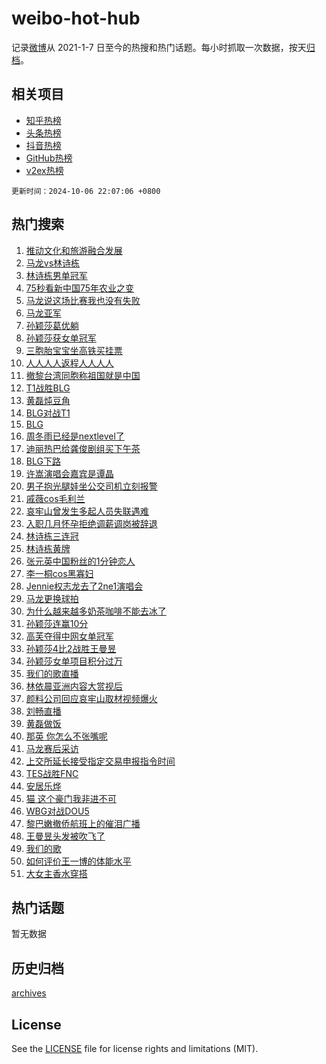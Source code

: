 # weibo-hot-hub

记录[微博](https://www.weibo.com)从 2021-1-7 日至今的热搜和热门话题。每小时抓取一次数据，按天[归档](archives)。

## 相关项目

- [知乎热榜](https://github.com/lonnyzhang423/zhihu-hot-hub)
- [头条热榜](https://github.com/lonnyzhang423/toutiao-hot-hub)
- [抖音热榜](https://github.com/lonnyzhang423/douyin-hot-hub)
- [GitHub热榜](https://github.com/lonnyzhang423/github-hot-hub)
- [v2ex热榜](https://github.com/lonnyzhang423/v2ex-hot-hub)


`更新时间：2024-10-06 22:07:06 +0800`

## 热门搜索

1. [推动文化和旅游融合发展](https://m.weibo.cn/search?containerid=100103type%3D1%26t%3D10%26q%3D%23%E6%8E%A8%E5%8A%A8%E6%96%87%E5%8C%96%E5%92%8C%E6%97%85%E6%B8%B8%E8%9E%8D%E5%90%88%E5%8F%91%E5%B1%95%23&stream_entry_id=51&isnewpage=1&extparam=seat%3D1%26pos%3D0%26q%3D%2523%25E6%258E%25A8%25E5%258A%25A8%25E6%2596%2587%25E5%258C%2596%25E5%2592%258C%25E6%2597%2585%25E6%25B8%25B8%25E8%259E%258D%25E5%2590%2588%25E5%258F%2591%25E5%25B1%2595%2523%26cate%3D10103%26dgr%3D0%26filter_type%3Drealtimehot%26stream_entry_id%3D51%26c_type%3D51%26display_time%3D1728223625%26pre_seqid%3D17282236250700117063627)
1. [马龙vs林诗栋](https://m.weibo.cn/search?containerid=100103type%3D1%26t%3D10%26q%3D%23%E9%A9%AC%E9%BE%99vs%E6%9E%97%E8%AF%97%E6%A0%8B%23&stream_entry_id=31&isnewpage=1&extparam=seat%3D1%26pos%3D0%26realpos%3D1%26cate%3D5001%26stream_entry_id%3D31%26flag%3D2%26dgr%3D0%26q%3D%2523%25E9%25A9%25AC%25E9%25BE%2599vs%25E6%259E%2597%25E8%25AF%2597%25E6%25A0%258B%2523%26lcate%3D5001%26band_rank%3D1%26filter_type%3Drealtimehot%26c_type%3D31%26display_time%3D1728223625%26pre_seqid%3D17282236250700117063627)
1. [林诗栋男单冠军](https://m.weibo.cn/search?containerid=100103type%3D1%26t%3D10%26q%3D%23%E6%9E%97%E8%AF%97%E6%A0%8B%E7%94%B7%E5%8D%95%E5%86%A0%E5%86%9B%23&stream_entry_id=31&isnewpage=1&extparam=seat%3D1%26pos%3D1%26realpos%3D2%26cate%3D5001%26stream_entry_id%3D31%26flag%3D1%26dgr%3D0%26q%3D%2523%25E6%259E%2597%25E8%25AF%2597%25E6%25A0%258B%25E7%2594%25B7%25E5%258D%2595%25E5%2586%25A0%25E5%2586%259B%2523%26lcate%3D5001%26band_rank%3D2%26filter_type%3Drealtimehot%26c_type%3D31%26display_time%3D1728223625%26pre_seqid%3D17282236250700117063627)
1. [75秒看新中国75年农业之变](https://m.weibo.cn/search?containerid=100103type%3D1%26t%3D10%26q%3D%2375%E7%A7%92%E7%9C%8B%E6%96%B0%E4%B8%AD%E5%9B%BD75%E5%B9%B4%E5%86%9C%E4%B8%9A%E4%B9%8B%E5%8F%98%23&stream_entry_id=31&isnewpage=1&extparam=seat%3D1%26pos%3D2%26realpos%3D3%26cate%3D5001%26stream_entry_id%3D31%26flag%3D1%26dgr%3D0%26q%3D%252375%25E7%25A7%2592%25E7%259C%258B%25E6%2596%25B0%25E4%25B8%25AD%25E5%259B%25BD75%25E5%25B9%25B4%25E5%2586%259C%25E4%25B8%259A%25E4%25B9%258B%25E5%258F%2598%2523%26lcate%3D5001%26band_rank%3D3%26filter_type%3Drealtimehot%26c_type%3D31%26display_time%3D1728223625%26pre_seqid%3D17282236250700117063627)
1. [马龙说这场比赛我也没有失败](https://m.weibo.cn/search?containerid=100103type%3D1%26t%3D10%26q%3D%23%E9%A9%AC%E9%BE%99%E8%AF%B4%E8%BF%99%E5%9C%BA%E6%AF%94%E8%B5%9B%E6%88%91%E4%B9%9F%E6%B2%A1%E6%9C%89%E5%A4%B1%E8%B4%A5%23&stream_entry_id=31&isnewpage=1&extparam=seat%3D1%26pos%3D3%26realpos%3D4%26cate%3D5001%26stream_entry_id%3D31%26flag%3D1%26dgr%3D0%26q%3D%2523%25E9%25A9%25AC%25E9%25BE%2599%25E8%25AF%25B4%25E8%25BF%2599%25E5%259C%25BA%25E6%25AF%2594%25E8%25B5%259B%25E6%2588%2591%25E4%25B9%259F%25E6%25B2%25A1%25E6%259C%2589%25E5%25A4%25B1%25E8%25B4%25A5%2523%26lcate%3D5001%26band_rank%3D4%26filter_type%3Drealtimehot%26c_type%3D31%26display_time%3D1728223625%26pre_seqid%3D17282236250700117063627)
1. [马龙亚军](https://m.weibo.cn/search?containerid=100103type%3D1%26t%3D10%26q%3D%23%E9%A9%AC%E9%BE%99%E4%BA%9A%E5%86%9B%23&stream_entry_id=31&isnewpage=1&extparam=seat%3D1%26pos%3D4%26realpos%3D5%26cate%3D5001%26stream_entry_id%3D31%26flag%3D1%26dgr%3D0%26q%3D%2523%25E9%25A9%25AC%25E9%25BE%2599%25E4%25BA%259A%25E5%2586%259B%2523%26lcate%3D5001%26band_rank%3D5%26filter_type%3Drealtimehot%26c_type%3D31%26display_time%3D1728223625%26pre_seqid%3D17282236250700117063627)
1. [孙颖莎葛优躺](https://m.weibo.cn/search?containerid=100103type%3D1%26t%3D10%26q%3D%E5%AD%99%E9%A2%96%E8%8E%8E%E8%91%9B%E4%BC%98%E8%BA%BA&stream_entry_id=31&isnewpage=1&extparam=seat%3D1%26pos%3D5%26realpos%3D6%26cate%3D5001%26stream_entry_id%3D31%26flag%3D1%26dgr%3D0%26q%3D%25E5%25AD%2599%25E9%25A2%2596%25E8%258E%258E%25E8%2591%259B%25E4%25BC%2598%25E8%25BA%25BA%26lcate%3D5001%26band_rank%3D6%26filter_type%3Drealtimehot%26c_type%3D31%26display_time%3D1728223625%26pre_seqid%3D17282236250700117063627)
1. [孙颖莎获女单冠军](https://m.weibo.cn/search?containerid=100103type%3D1%26t%3D10%26q%3D%E5%AD%99%E9%A2%96%E8%8E%8E%E8%8E%B7%E5%A5%B3%E5%8D%95%E5%86%A0%E5%86%9B&stream_entry_id=31&isnewpage=1&extparam=seat%3D1%26pos%3D6%26realpos%3D7%26cate%3D5001%26stream_entry_id%3D31%26flag%3D16%26dgr%3D0%26q%3D%25E5%25AD%2599%25E9%25A2%2596%25E8%258E%258E%25E8%258E%25B7%25E5%25A5%25B3%25E5%258D%2595%25E5%2586%25A0%25E5%2586%259B%26lcate%3D5001%26band_rank%3D7%26filter_type%3Drealtimehot%26c_type%3D31%26display_time%3D1728223625%26pre_seqid%3D17282236250700117063627)
1. [三胞胎宝宝坐高铁买挂票](https://m.weibo.cn/search?containerid=100103type%3D1%26t%3D10%26q%3D%23%E4%B8%89%E8%83%9E%E8%83%8E%E5%AE%9D%E5%AE%9D%E5%9D%90%E9%AB%98%E9%93%81%E4%B9%B0%E6%8C%82%E7%A5%A8%23&stream_entry_id=31&isnewpage=1&extparam=seat%3D1%26pos%3D7%26realpos%3D8%26cate%3D5001%26stream_entry_id%3D31%26flag%3D0%26dgr%3D0%26q%3D%2523%25E4%25B8%2589%25E8%2583%259E%25E8%2583%258E%25E5%25AE%259D%25E5%25AE%259D%25E5%259D%2590%25E9%25AB%2598%25E9%2593%2581%25E4%25B9%25B0%25E6%258C%2582%25E7%25A5%25A8%2523%26lcate%3D5001%26band_rank%3D8%26filter_type%3Drealtimehot%26c_type%3D31%26display_time%3D1728223625%26pre_seqid%3D17282236250700117063627)
1. [人人人人返程人人人人](https://m.weibo.cn/search?containerid=100103type%3D1%26t%3D10%26q%3D%23%E4%BA%BA%E4%BA%BA%E4%BA%BA%E4%BA%BA%E8%BF%94%E7%A8%8B%E4%BA%BA%E4%BA%BA%E4%BA%BA%E4%BA%BA%23&stream_entry_id=31&isnewpage=1&extparam=seat%3D1%26pos%3D8%26realpos%3D9%26cate%3D5001%26stream_entry_id%3D31%26flag%3D1%26dgr%3D0%26q%3D%2523%25E4%25BA%25BA%25E4%25BA%25BA%25E4%25BA%25BA%25E4%25BA%25BA%25E8%25BF%2594%25E7%25A8%258B%25E4%25BA%25BA%25E4%25BA%25BA%25E4%25BA%25BA%25E4%25BA%25BA%2523%26lcate%3D5001%26band_rank%3D9%26filter_type%3Drealtimehot%26c_type%3D31%26display_time%3D1728223625%26pre_seqid%3D17282236250700117063627)
1. [撤黎台湾同胞称祖国就是中国](https://m.weibo.cn/search?containerid=100103type%3D1%26t%3D10%26q%3D%23%E6%92%A4%E9%BB%8E%E5%8F%B0%E6%B9%BE%E5%90%8C%E8%83%9E%E7%A7%B0%E7%A5%96%E5%9B%BD%E5%B0%B1%E6%98%AF%E4%B8%AD%E5%9B%BD%23&stream_entry_id=31&isnewpage=1&extparam=seat%3D1%26pos%3D9%26realpos%3D10%26cate%3D5001%26stream_entry_id%3D31%26flag%3D1%26dgr%3D0%26q%3D%2523%25E6%2592%25A4%25E9%25BB%258E%25E5%258F%25B0%25E6%25B9%25BE%25E5%2590%258C%25E8%2583%259E%25E7%25A7%25B0%25E7%25A5%2596%25E5%259B%25BD%25E5%25B0%25B1%25E6%2598%25AF%25E4%25B8%25AD%25E5%259B%25BD%2523%26lcate%3D5001%26band_rank%3D10%26filter_type%3Drealtimehot%26c_type%3D31%26display_time%3D1728223625%26pre_seqid%3D17282236250700117063627)
1. [T1战胜BLG](https://m.weibo.cn/search?containerid=100103type%3D1%26t%3D10%26q%3DT1%E6%88%98%E8%83%9CBLG&stream_entry_id=31&isnewpage=1&extparam=seat%3D1%26pos%3D10%26realpos%3D11%26cate%3D5001%26stream_entry_id%3D31%26flag%3D1%26dgr%3D0%26q%3DT1%25E6%2588%2598%25E8%2583%259CBLG%26lcate%3D5001%26band_rank%3D11%26filter_type%3Drealtimehot%26c_type%3D31%26display_time%3D1728223625%26pre_seqid%3D17282236250700117063627)
1. [黄磊炖豆角](https://m.weibo.cn/search?containerid=100103type%3D1%26t%3D10%26q%3D%E9%BB%84%E7%A3%8A%E7%82%96%E8%B1%86%E8%A7%92&stream_entry_id=31&isnewpage=1&extparam=seat%3D1%26pos%3D11%26realpos%3D12%26cate%3D5001%26stream_entry_id%3D31%26flag%3D2%26dgr%3D0%26q%3D%25E9%25BB%2584%25E7%25A3%258A%25E7%2582%2596%25E8%25B1%2586%25E8%25A7%2592%26lcate%3D5001%26band_rank%3D12%26filter_type%3Drealtimehot%26c_type%3D31%26display_time%3D1728223625%26pre_seqid%3D17282236250700117063627)
1. [BLG对战T1](https://m.weibo.cn/search?containerid=100103type%3D1%26t%3D10%26q%3D%23BLG%E5%AF%B9%E6%88%98T1%23&stream_entry_id=31&isnewpage=1&extparam=seat%3D1%26pos%3D12%26realpos%3D13%26cate%3D5001%26stream_entry_id%3D31%26flag%3D1%26dgr%3D0%26q%3D%2523BLG%25E5%25AF%25B9%25E6%2588%2598T1%2523%26lcate%3D5001%26band_rank%3D13%26filter_type%3Drealtimehot%26c_type%3D31%26display_time%3D1728223625%26pre_seqid%3D17282236250700117063627)
1. [BLG](https://m.weibo.cn/search?containerid=100103type%3D1%26t%3D10%26q%3DBLG&stream_entry_id=31&isnewpage=1&extparam=seat%3D1%26pos%3D13%26realpos%3D14%26cate%3D5001%26stream_entry_id%3D31%26flag%3D1%26dgr%3D0%26q%3DBLG%26lcate%3D5001%26band_rank%3D14%26filter_type%3Drealtimehot%26c_type%3D31%26display_time%3D1728223625%26pre_seqid%3D17282236250700117063627)
1. [周冬雨已经是nextlevel了](https://m.weibo.cn/search?containerid=100103type%3D1%26t%3D10%26q%3D%E5%91%A8%E5%86%AC%E9%9B%A8%E5%B7%B2%E7%BB%8F%E6%98%AFnextlevel%E4%BA%86&stream_entry_id=31&isnewpage=1&extparam=seat%3D1%26pos%3D14%26realpos%3D15%26cate%3D5001%26stream_entry_id%3D31%26flag%3D1%26dgr%3D0%26q%3D%25E5%2591%25A8%25E5%2586%25AC%25E9%259B%25A8%25E5%25B7%25B2%25E7%25BB%258F%25E6%2598%25AFnextlevel%25E4%25BA%2586%26lcate%3D5001%26band_rank%3D15%26filter_type%3Drealtimehot%26c_type%3D31%26display_time%3D1728223625%26pre_seqid%3D17282236250700117063627)
1. [迪丽热巴给龚俊剧组买下午茶](https://m.weibo.cn/search?containerid=100103type%3D1%26t%3D10%26q%3D%E8%BF%AA%E4%B8%BD%E7%83%AD%E5%B7%B4%E7%BB%99%E9%BE%9A%E4%BF%8A%E5%89%A7%E7%BB%84%E4%B9%B0%E4%B8%8B%E5%8D%88%E8%8C%B6&stream_entry_id=31&isnewpage=1&extparam=seat%3D1%26pos%3D15%26realpos%3D16%26cate%3D5001%26stream_entry_id%3D31%26flag%3D0%26dgr%3D0%26q%3D%25E8%25BF%25AA%25E4%25B8%25BD%25E7%2583%25AD%25E5%25B7%25B4%25E7%25BB%2599%25E9%25BE%259A%25E4%25BF%258A%25E5%2589%25A7%25E7%25BB%2584%25E4%25B9%25B0%25E4%25B8%258B%25E5%258D%2588%25E8%258C%25B6%26lcate%3D5001%26band_rank%3D16%26filter_type%3Drealtimehot%26c_type%3D31%26display_time%3D1728223625%26pre_seqid%3D17282236250700117063627)
1. [BLG下路](https://m.weibo.cn/search?containerid=100103type%3D1%26t%3D10%26q%3DBLG%E4%B8%8B%E8%B7%AF&stream_entry_id=31&isnewpage=1&extparam=seat%3D1%26pos%3D16%26realpos%3D17%26cate%3D5001%26stream_entry_id%3D31%26flag%3D1%26dgr%3D0%26q%3DBLG%25E4%25B8%258B%25E8%25B7%25AF%26lcate%3D5001%26band_rank%3D17%26filter_type%3Drealtimehot%26c_type%3D31%26display_time%3D1728223625%26pre_seqid%3D17282236250700117063627)
1. [许嵩演唱会嘉宾是谭晶](https://m.weibo.cn/search?containerid=100103type%3D1%26t%3D10%26q%3D%23%E8%AE%B8%E5%B5%A9%E6%BC%94%E5%94%B1%E4%BC%9A%E5%98%89%E5%AE%BE%E6%98%AF%E8%B0%AD%E6%99%B6%23&stream_entry_id=31&isnewpage=1&extparam=seat%3D1%26pos%3D17%26realpos%3D18%26cate%3D5001%26stream_entry_id%3D31%26flag%3D1%26dgr%3D0%26q%3D%2523%25E8%25AE%25B8%25E5%25B5%25A9%25E6%25BC%2594%25E5%2594%25B1%25E4%25BC%259A%25E5%2598%2589%25E5%25AE%25BE%25E6%2598%25AF%25E8%25B0%25AD%25E6%2599%25B6%2523%26lcate%3D5001%26band_rank%3D18%26filter_type%3Drealtimehot%26c_type%3D31%26display_time%3D1728223625%26pre_seqid%3D17282236250700117063627)
1. [男子抱光腿娃坐公交司机立刻报警](https://m.weibo.cn/search?containerid=100103type%3D1%26t%3D10%26q%3D%23%E7%94%B7%E5%AD%90%E6%8A%B1%E5%85%89%E8%85%BF%E5%A8%83%E5%9D%90%E5%85%AC%E4%BA%A4%E5%8F%B8%E6%9C%BA%E7%AB%8B%E5%88%BB%E6%8A%A5%E8%AD%A6%23&stream_entry_id=31&isnewpage=1&extparam=seat%3D1%26pos%3D18%26realpos%3D19%26cate%3D5001%26stream_entry_id%3D31%26flag%3D32768%26dgr%3D0%26q%3D%2523%25E7%2594%25B7%25E5%25AD%2590%25E6%258A%25B1%25E5%2585%2589%25E8%2585%25BF%25E5%25A8%2583%25E5%259D%2590%25E5%2585%25AC%25E4%25BA%25A4%25E5%258F%25B8%25E6%259C%25BA%25E7%25AB%258B%25E5%2588%25BB%25E6%258A%25A5%25E8%25AD%25A6%2523%26lcate%3D5001%26band_rank%3D19%26filter_type%3Drealtimehot%26c_type%3D31%26display_time%3D1728223625%26pre_seqid%3D17282236250700117063627)
1. [戚薇cos毛利兰](https://m.weibo.cn/search?containerid=100103type%3D1%26t%3D10%26q%3D%23%E6%88%9A%E8%96%87cos%E6%AF%9B%E5%88%A9%E5%85%B0%23&stream_entry_id=31&isnewpage=1&extparam=seat%3D1%26pos%3D19%26realpos%3D20%26cate%3D5001%26stream_entry_id%3D31%26flag%3D0%26dgr%3D0%26q%3D%2523%25E6%2588%259A%25E8%2596%2587cos%25E6%25AF%259B%25E5%2588%25A9%25E5%2585%25B0%2523%26lcate%3D5001%26band_rank%3D20%26filter_type%3Drealtimehot%26c_type%3D31%26display_time%3D1728223625%26pre_seqid%3D17282236250700117063627)
1. [哀牢山曾发生多起人员失联遇难](https://m.weibo.cn/search?containerid=100103type%3D1%26t%3D10%26q%3D%23%E5%93%80%E7%89%A2%E5%B1%B1%E6%9B%BE%E5%8F%91%E7%94%9F%E5%A4%9A%E8%B5%B7%E4%BA%BA%E5%91%98%E5%A4%B1%E8%81%94%E9%81%87%E9%9A%BE%23&stream_entry_id=31&isnewpage=1&extparam=seat%3D1%26pos%3D20%26realpos%3D21%26cate%3D5001%26stream_entry_id%3D31%26flag%3D0%26dgr%3D0%26q%3D%2523%25E5%2593%2580%25E7%2589%25A2%25E5%25B1%25B1%25E6%259B%25BE%25E5%258F%2591%25E7%2594%259F%25E5%25A4%259A%25E8%25B5%25B7%25E4%25BA%25BA%25E5%2591%2598%25E5%25A4%25B1%25E8%2581%2594%25E9%2581%2587%25E9%259A%25BE%2523%26lcate%3D5001%26band_rank%3D21%26filter_type%3Drealtimehot%26c_type%3D31%26display_time%3D1728223625%26pre_seqid%3D17282236250700117063627)
1. [入职几月怀孕拒绝调薪调岗被辞退](https://m.weibo.cn/search?containerid=100103type%3D1%26t%3D10%26q%3D%23%E5%85%A5%E8%81%8C%E5%87%A0%E6%9C%88%E6%80%80%E5%AD%95%E6%8B%92%E7%BB%9D%E8%B0%83%E8%96%AA%E8%B0%83%E5%B2%97%E8%A2%AB%E8%BE%9E%E9%80%80%23&stream_entry_id=31&isnewpage=1&extparam=seat%3D1%26pos%3D21%26realpos%3D22%26cate%3D5001%26stream_entry_id%3D31%26flag%3D0%26dgr%3D0%26q%3D%2523%25E5%2585%25A5%25E8%2581%258C%25E5%2587%25A0%25E6%259C%2588%25E6%2580%2580%25E5%25AD%2595%25E6%258B%2592%25E7%25BB%259D%25E8%25B0%2583%25E8%2596%25AA%25E8%25B0%2583%25E5%25B2%2597%25E8%25A2%25AB%25E8%25BE%259E%25E9%2580%2580%2523%26lcate%3D5001%26band_rank%3D22%26filter_type%3Drealtimehot%26c_type%3D31%26display_time%3D1728223625%26pre_seqid%3D17282236250700117063627)
1. [林诗栋三连冠](https://m.weibo.cn/search?containerid=100103type%3D1%26t%3D10%26q%3D%23%E6%9E%97%E8%AF%97%E6%A0%8B%E4%B8%89%E8%BF%9E%E5%86%A0%23&stream_entry_id=31&isnewpage=1&extparam=seat%3D1%26pos%3D22%26realpos%3D23%26cate%3D5001%26stream_entry_id%3D31%26flag%3D1%26dgr%3D0%26q%3D%2523%25E6%259E%2597%25E8%25AF%2597%25E6%25A0%258B%25E4%25B8%2589%25E8%25BF%259E%25E5%2586%25A0%2523%26lcate%3D5001%26band_rank%3D23%26filter_type%3Drealtimehot%26c_type%3D31%26display_time%3D1728223625%26pre_seqid%3D17282236250700117063627)
1. [林诗栋黄牌](https://m.weibo.cn/search?containerid=100103type%3D1%26t%3D10%26q%3D%E6%9E%97%E8%AF%97%E6%A0%8B%E9%BB%84%E7%89%8C&stream_entry_id=31&isnewpage=1&extparam=seat%3D1%26pos%3D23%26realpos%3D24%26cate%3D5001%26stream_entry_id%3D31%26flag%3D1%26dgr%3D0%26q%3D%25E6%259E%2597%25E8%25AF%2597%25E6%25A0%258B%25E9%25BB%2584%25E7%2589%258C%26lcate%3D5001%26band_rank%3D24%26filter_type%3Drealtimehot%26c_type%3D31%26display_time%3D1728223625%26pre_seqid%3D17282236250700117063627)
1. [张元英中国粉丝的1分钟恋人](https://m.weibo.cn/search?containerid=100103type%3D1%26t%3D10%26q%3D%23%E5%BC%A0%E5%85%83%E8%8B%B1%E4%B8%AD%E5%9B%BD%E7%B2%89%E4%B8%9D%E7%9A%841%E5%88%86%E9%92%9F%E6%81%8B%E4%BA%BA%23&stream_entry_id=31&isnewpage=1&extparam=seat%3D1%26pos%3D24%26realpos%3D25%26cate%3D5001%26stream_entry_id%3D31%26flag%3D0%26dgr%3D0%26q%3D%2523%25E5%25BC%25A0%25E5%2585%2583%25E8%258B%25B1%25E4%25B8%25AD%25E5%259B%25BD%25E7%25B2%2589%25E4%25B8%259D%25E7%259A%25841%25E5%2588%2586%25E9%2592%259F%25E6%2581%258B%25E4%25BA%25BA%2523%26lcate%3D5001%26band_rank%3D25%26filter_type%3Drealtimehot%26c_type%3D31%26display_time%3D1728223625%26pre_seqid%3D17282236250700117063627)
1. [李一桐cos黑寡妇](https://m.weibo.cn/search?containerid=100103type%3D1%26t%3D10%26q%3D%23%E6%9D%8E%E4%B8%80%E6%A1%90cos%E9%BB%91%E5%AF%A1%E5%A6%87%23&stream_entry_id=31&isnewpage=1&extparam=seat%3D1%26pos%3D25%26realpos%3D26%26cate%3D5001%26stream_entry_id%3D31%26flag%3D0%26dgr%3D0%26q%3D%2523%25E6%259D%258E%25E4%25B8%2580%25E6%25A1%2590cos%25E9%25BB%2591%25E5%25AF%25A1%25E5%25A6%2587%2523%26lcate%3D5001%26band_rank%3D26%26filter_type%3Drealtimehot%26c_type%3D31%26display_time%3D1728223625%26pre_seqid%3D17282236250700117063627)
1. [Jennie权志龙去了2ne1演唱会](https://m.weibo.cn/search?containerid=100103type%3D1%26t%3D10%26q%3D%23Jennie%E6%9D%83%E5%BF%97%E9%BE%99%E5%8E%BB%E4%BA%862ne1%E6%BC%94%E5%94%B1%E4%BC%9A%23&stream_entry_id=31&isnewpage=1&extparam=seat%3D1%26pos%3D26%26realpos%3D27%26cate%3D5001%26stream_entry_id%3D31%26flag%3D0%26dgr%3D0%26q%3D%2523Jennie%25E6%259D%2583%25E5%25BF%2597%25E9%25BE%2599%25E5%258E%25BB%25E4%25BA%25862ne1%25E6%25BC%2594%25E5%2594%25B1%25E4%25BC%259A%2523%26lcate%3D5001%26band_rank%3D27%26filter_type%3Drealtimehot%26c_type%3D31%26display_time%3D1728223625%26pre_seqid%3D17282236250700117063627)
1. [马龙更换球拍](https://m.weibo.cn/search?containerid=100103type%3D1%26t%3D10%26q%3D%23%E9%A9%AC%E9%BE%99%E6%9B%B4%E6%8D%A2%E7%90%83%E6%8B%8D%23&stream_entry_id=31&isnewpage=1&extparam=seat%3D1%26pos%3D27%26realpos%3D28%26cate%3D5001%26stream_entry_id%3D31%26flag%3D0%26dgr%3D0%26q%3D%2523%25E9%25A9%25AC%25E9%25BE%2599%25E6%259B%25B4%25E6%258D%25A2%25E7%2590%2583%25E6%258B%258D%2523%26lcate%3D5001%26band_rank%3D28%26filter_type%3Drealtimehot%26c_type%3D31%26display_time%3D1728223625%26pre_seqid%3D17282236250700117063627)
1. [为什么越来越多奶茶咖啡不能去冰了](https://m.weibo.cn/search?containerid=100103type%3D1%26t%3D10%26q%3D%23%E4%B8%BA%E4%BB%80%E4%B9%88%E8%B6%8A%E6%9D%A5%E8%B6%8A%E5%A4%9A%E5%A5%B6%E8%8C%B6%E5%92%96%E5%95%A1%E4%B8%8D%E8%83%BD%E5%8E%BB%E5%86%B0%E4%BA%86%23&stream_entry_id=31&isnewpage=1&extparam=seat%3D1%26pos%3D28%26realpos%3D29%26cate%3D5001%26stream_entry_id%3D31%26flag%3D0%26dgr%3D0%26q%3D%2523%25E4%25B8%25BA%25E4%25BB%2580%25E4%25B9%2588%25E8%25B6%258A%25E6%259D%25A5%25E8%25B6%258A%25E5%25A4%259A%25E5%25A5%25B6%25E8%258C%25B6%25E5%2592%2596%25E5%2595%25A1%25E4%25B8%258D%25E8%2583%25BD%25E5%258E%25BB%25E5%2586%25B0%25E4%25BA%2586%2523%26lcate%3D5001%26band_rank%3D29%26filter_type%3Drealtimehot%26c_type%3D31%26display_time%3D1728223625%26pre_seqid%3D17282236250700117063627)
1. [孙颖莎连赢10分](https://m.weibo.cn/search?containerid=100103type%3D1%26t%3D10%26q%3D%23%E5%AD%99%E9%A2%96%E8%8E%8E%E8%BF%9E%E8%B5%A210%E5%88%86%23&stream_entry_id=31&isnewpage=1&extparam=seat%3D1%26pos%3D29%26realpos%3D30%26cate%3D5001%26stream_entry_id%3D31%26flag%3D0%26dgr%3D0%26q%3D%2523%25E5%25AD%2599%25E9%25A2%2596%25E8%258E%258E%25E8%25BF%259E%25E8%25B5%25A210%25E5%2588%2586%2523%26lcate%3D5001%26band_rank%3D30%26filter_type%3Drealtimehot%26c_type%3D31%26display_time%3D1728223625%26pre_seqid%3D17282236250700117063627)
1. [高芙夺得中网女单冠军](https://m.weibo.cn/search?containerid=100103type%3D1%26t%3D10%26q%3D%23%E9%AB%98%E8%8A%99%E5%A4%BA%E5%BE%97%E4%B8%AD%E7%BD%91%E5%A5%B3%E5%8D%95%E5%86%A0%E5%86%9B%23&stream_entry_id=31&isnewpage=1&extparam=seat%3D1%26pos%3D30%26realpos%3D31%26cate%3D5001%26stream_entry_id%3D31%26flag%3D1%26dgr%3D0%26q%3D%2523%25E9%25AB%2598%25E8%258A%2599%25E5%25A4%25BA%25E5%25BE%2597%25E4%25B8%25AD%25E7%25BD%2591%25E5%25A5%25B3%25E5%258D%2595%25E5%2586%25A0%25E5%2586%259B%2523%26lcate%3D5001%26band_rank%3D31%26filter_type%3Drealtimehot%26c_type%3D31%26display_time%3D1728223625%26pre_seqid%3D17282236250700117063627)
1. [孙颖莎4比2战胜王曼昱](https://m.weibo.cn/search?containerid=100103type%3D1%26t%3D10%26q%3D%23%E5%AD%99%E9%A2%96%E8%8E%8E4%E6%AF%942%E6%88%98%E8%83%9C%E7%8E%8B%E6%9B%BC%E6%98%B1%23&stream_entry_id=31&isnewpage=1&extparam=seat%3D1%26pos%3D31%26realpos%3D32%26cate%3D5001%26stream_entry_id%3D31%26flag%3D0%26dgr%3D0%26q%3D%2523%25E5%25AD%2599%25E9%25A2%2596%25E8%258E%258E4%25E6%25AF%25942%25E6%2588%2598%25E8%2583%259C%25E7%258E%258B%25E6%259B%25BC%25E6%2598%25B1%2523%26lcate%3D5001%26band_rank%3D32%26filter_type%3Drealtimehot%26c_type%3D31%26display_time%3D1728223625%26pre_seqid%3D17282236250700117063627)
1. [孙颖莎女单项目积分过万](https://m.weibo.cn/search?containerid=100103type%3D1%26t%3D10%26q%3D%23%E5%AD%99%E9%A2%96%E8%8E%8E%E5%A5%B3%E5%8D%95%E9%A1%B9%E7%9B%AE%E7%A7%AF%E5%88%86%E8%BF%87%E4%B8%87%23&stream_entry_id=31&isnewpage=1&extparam=seat%3D1%26pos%3D32%26realpos%3D33%26cate%3D5001%26stream_entry_id%3D31%26flag%3D0%26dgr%3D0%26q%3D%2523%25E5%25AD%2599%25E9%25A2%2596%25E8%258E%258E%25E5%25A5%25B3%25E5%258D%2595%25E9%25A1%25B9%25E7%259B%25AE%25E7%25A7%25AF%25E5%2588%2586%25E8%25BF%2587%25E4%25B8%2587%2523%26lcate%3D5001%26band_rank%3D33%26filter_type%3Drealtimehot%26c_type%3D31%26display_time%3D1728223625%26pre_seqid%3D17282236250700117063627)
1. [我们的歌直播](https://m.weibo.cn/search?containerid=100103type%3D1%26t%3D10%26q%3D%E6%88%91%E4%BB%AC%E7%9A%84%E6%AD%8C%E7%9B%B4%E6%92%AD&stream_entry_id=31&isnewpage=1&extparam=seat%3D1%26pos%3D33%26realpos%3D34%26cate%3D5001%26stream_entry_id%3D31%26flag%3D1%26dgr%3D0%26q%3D%25E6%2588%2591%25E4%25BB%25AC%25E7%259A%2584%25E6%25AD%258C%25E7%259B%25B4%25E6%2592%25AD%26lcate%3D5001%26band_rank%3D34%26filter_type%3Drealtimehot%26c_type%3D31%26display_time%3D1728223625%26pre_seqid%3D17282236250700117063627)
1. [林依晨亚洲内容大赏视后](https://m.weibo.cn/search?containerid=100103type%3D1%26t%3D10%26q%3D%23%E6%9E%97%E4%BE%9D%E6%99%A8%E4%BA%9A%E6%B4%B2%E5%86%85%E5%AE%B9%E5%A4%A7%E8%B5%8F%E8%A7%86%E5%90%8E%23&stream_entry_id=31&isnewpage=1&extparam=seat%3D1%26pos%3D34%26realpos%3D35%26cate%3D5001%26stream_entry_id%3D31%26flag%3D1%26dgr%3D0%26q%3D%2523%25E6%259E%2597%25E4%25BE%259D%25E6%2599%25A8%25E4%25BA%259A%25E6%25B4%25B2%25E5%2586%2585%25E5%25AE%25B9%25E5%25A4%25A7%25E8%25B5%258F%25E8%25A7%2586%25E5%2590%258E%2523%26lcate%3D5001%26band_rank%3D35%26filter_type%3Drealtimehot%26c_type%3D31%26display_time%3D1728223625%26pre_seqid%3D17282236250700117063627)
1. [颜料公司回应哀牢山取材视频爆火](https://m.weibo.cn/search?containerid=100103type%3D1%26t%3D10%26q%3D%23%E9%A2%9C%E6%96%99%E5%85%AC%E5%8F%B8%E5%9B%9E%E5%BA%94%E5%93%80%E7%89%A2%E5%B1%B1%E5%8F%96%E6%9D%90%E8%A7%86%E9%A2%91%E7%88%86%E7%81%AB%23&stream_entry_id=31&isnewpage=1&extparam=seat%3D1%26pos%3D35%26realpos%3D36%26cate%3D5001%26stream_entry_id%3D31%26flag%3D0%26dgr%3D0%26q%3D%2523%25E9%25A2%259C%25E6%2596%2599%25E5%2585%25AC%25E5%258F%25B8%25E5%259B%259E%25E5%25BA%2594%25E5%2593%2580%25E7%2589%25A2%25E5%25B1%25B1%25E5%258F%2596%25E6%259D%2590%25E8%25A7%2586%25E9%25A2%2591%25E7%2588%2586%25E7%2581%25AB%2523%26lcate%3D5001%26band_rank%3D36%26filter_type%3Drealtimehot%26c_type%3D31%26display_time%3D1728223625%26pre_seqid%3D17282236250700117063627)
1. [刘畅直播](https://m.weibo.cn/search?containerid=100103type%3D1%26t%3D10%26q%3D%E5%88%98%E7%95%85%E7%9B%B4%E6%92%AD&stream_entry_id=31&isnewpage=1&extparam=seat%3D1%26pos%3D36%26realpos%3D37%26cate%3D5001%26stream_entry_id%3D31%26flag%3D1%26dgr%3D0%26q%3D%25E5%2588%2598%25E7%2595%2585%25E7%259B%25B4%25E6%2592%25AD%26lcate%3D5001%26band_rank%3D37%26filter_type%3Drealtimehot%26c_type%3D31%26display_time%3D1728223625%26pre_seqid%3D17282236250700117063627)
1. [黄磊做饭](https://m.weibo.cn/search?containerid=100103type%3D1%26t%3D10%26q%3D%E9%BB%84%E7%A3%8A%E5%81%9A%E9%A5%AD&stream_entry_id=31&isnewpage=1&extparam=seat%3D1%26pos%3D37%26realpos%3D38%26cate%3D5001%26stream_entry_id%3D31%26flag%3D0%26dgr%3D0%26q%3D%25E9%25BB%2584%25E7%25A3%258A%25E5%2581%259A%25E9%25A5%25AD%26lcate%3D5001%26band_rank%3D38%26filter_type%3Drealtimehot%26c_type%3D31%26display_time%3D1728223625%26pre_seqid%3D17282236250700117063627)
1. [那英 你怎么不张嘴呢](https://m.weibo.cn/search?containerid=100103type%3D1%26t%3D10%26q%3D%E9%82%A3%E8%8B%B1+%E4%BD%A0%E6%80%8E%E4%B9%88%E4%B8%8D%E5%BC%A0%E5%98%B4%E5%91%A2&stream_entry_id=31&isnewpage=1&extparam=seat%3D1%26pos%3D38%26realpos%3D39%26cate%3D5001%26stream_entry_id%3D31%26flag%3D0%26dgr%3D0%26q%3D%25E9%2582%25A3%25E8%258B%25B1%2520%25E4%25BD%25A0%25E6%2580%258E%25E4%25B9%2588%25E4%25B8%258D%25E5%25BC%25A0%25E5%2598%25B4%25E5%2591%25A2%26lcate%3D5001%26band_rank%3D39%26filter_type%3Drealtimehot%26c_type%3D31%26display_time%3D1728223625%26pre_seqid%3D17282236250700117063627)
1. [马龙赛后采访](https://m.weibo.cn/search?containerid=100103type%3D1%26t%3D10%26q%3D%E9%A9%AC%E9%BE%99%E8%B5%9B%E5%90%8E%E9%87%87%E8%AE%BF&stream_entry_id=31&isnewpage=1&extparam=seat%3D1%26pos%3D39%26realpos%3D40%26cate%3D5001%26stream_entry_id%3D31%26flag%3D1%26dgr%3D0%26q%3D%25E9%25A9%25AC%25E9%25BE%2599%25E8%25B5%259B%25E5%2590%258E%25E9%2587%2587%25E8%25AE%25BF%26lcate%3D5001%26band_rank%3D40%26filter_type%3Drealtimehot%26c_type%3D31%26display_time%3D1728223625%26pre_seqid%3D17282236250700117063627)
1. [上交所延长接受指定交易申报指令时间](https://m.weibo.cn/search?containerid=100103type%3D1%26t%3D10%26q%3D%23%E4%B8%8A%E4%BA%A4%E6%89%80%E5%BB%B6%E9%95%BF%E6%8E%A5%E5%8F%97%E6%8C%87%E5%AE%9A%E4%BA%A4%E6%98%93%E7%94%B3%E6%8A%A5%E6%8C%87%E4%BB%A4%E6%97%B6%E9%97%B4%23&stream_entry_id=31&isnewpage=1&extparam=seat%3D1%26pos%3D40%26realpos%3D41%26cate%3D5001%26stream_entry_id%3D31%26flag%3D1%26dgr%3D0%26q%3D%2523%25E4%25B8%258A%25E4%25BA%25A4%25E6%2589%2580%25E5%25BB%25B6%25E9%2595%25BF%25E6%258E%25A5%25E5%258F%2597%25E6%258C%2587%25E5%25AE%259A%25E4%25BA%25A4%25E6%2598%2593%25E7%2594%25B3%25E6%258A%25A5%25E6%258C%2587%25E4%25BB%25A4%25E6%2597%25B6%25E9%2597%25B4%2523%26lcate%3D5001%26band_rank%3D41%26filter_type%3Drealtimehot%26c_type%3D31%26display_time%3D1728223625%26pre_seqid%3D17282236250700117063627)
1. [TES战胜FNC](https://m.weibo.cn/search?containerid=100103type%3D1%26t%3D10%26q%3D%23TES%E6%88%98%E8%83%9CFNC%23&stream_entry_id=31&isnewpage=1&extparam=seat%3D1%26pos%3D41%26realpos%3D42%26cate%3D5001%26stream_entry_id%3D31%26flag%3D1%26dgr%3D0%26q%3D%2523TES%25E6%2588%2598%25E8%2583%259CFNC%2523%26lcate%3D5001%26band_rank%3D42%26filter_type%3Drealtimehot%26c_type%3D31%26display_time%3D1728223625%26pre_seqid%3D17282236250700117063627)
1. [安居乐烨](https://m.weibo.cn/search?containerid=100103type%3D1%26t%3D10%26q%3D%E5%AE%89%E5%B1%85%E4%B9%90%E7%83%A8&stream_entry_id=31&isnewpage=1&extparam=seat%3D1%26pos%3D42%26realpos%3D43%26cate%3D5001%26stream_entry_id%3D31%26flag%3D1%26dgr%3D0%26q%3D%25E5%25AE%2589%25E5%25B1%2585%25E4%25B9%2590%25E7%2583%25A8%26lcate%3D5001%26band_rank%3D43%26filter_type%3Drealtimehot%26c_type%3D31%26display_time%3D1728223625%26pre_seqid%3D17282236250700117063627)
1. [猫 这个豪门我非进不可](https://m.weibo.cn/search?containerid=100103type%3D1%26t%3D10%26q%3D%E7%8C%AB+%E8%BF%99%E4%B8%AA%E8%B1%AA%E9%97%A8%E6%88%91%E9%9D%9E%E8%BF%9B%E4%B8%8D%E5%8F%AF&stream_entry_id=31&isnewpage=1&extparam=seat%3D1%26pos%3D43%26realpos%3D44%26cate%3D5001%26stream_entry_id%3D31%26flag%3D0%26dgr%3D0%26q%3D%25E7%258C%25AB%2520%25E8%25BF%2599%25E4%25B8%25AA%25E8%25B1%25AA%25E9%2597%25A8%25E6%2588%2591%25E9%259D%259E%25E8%25BF%259B%25E4%25B8%258D%25E5%258F%25AF%26lcate%3D5001%26band_rank%3D44%26filter_type%3Drealtimehot%26c_type%3D31%26display_time%3D1728223625%26pre_seqid%3D17282236250700117063627)
1. [WBG对战DOU5](https://m.weibo.cn/search?containerid=100103type%3D1%26t%3D10%26q%3D%23WBG%E5%AF%B9%E6%88%98DOU5%23&stream_entry_id=31&isnewpage=1&extparam=seat%3D1%26pos%3D44%26realpos%3D45%26cate%3D5001%26stream_entry_id%3D31%26flag%3D1%26dgr%3D0%26q%3D%2523WBG%25E5%25AF%25B9%25E6%2588%2598DOU5%2523%26lcate%3D5001%26band_rank%3D45%26filter_type%3Drealtimehot%26c_type%3D31%26display_time%3D1728223625%26pre_seqid%3D17282236250700117063627)
1. [黎巴嫩撤侨航班上的催泪广播](https://m.weibo.cn/search?containerid=100103type%3D1%26t%3D10%26q%3D%23%E9%BB%8E%E5%B7%B4%E5%AB%A9%E6%92%A4%E4%BE%A8%E8%88%AA%E7%8F%AD%E4%B8%8A%E7%9A%84%E5%82%AC%E6%B3%AA%E5%B9%BF%E6%92%AD%23&stream_entry_id=31&isnewpage=1&extparam=seat%3D1%26pos%3D45%26realpos%3D46%26cate%3D5001%26stream_entry_id%3D31%26flag%3D1%26dgr%3D0%26q%3D%2523%25E9%25BB%258E%25E5%25B7%25B4%25E5%25AB%25A9%25E6%2592%25A4%25E4%25BE%25A8%25E8%2588%25AA%25E7%258F%25AD%25E4%25B8%258A%25E7%259A%2584%25E5%2582%25AC%25E6%25B3%25AA%25E5%25B9%25BF%25E6%2592%25AD%2523%26lcate%3D5001%26band_rank%3D46%26filter_type%3Drealtimehot%26c_type%3D31%26display_time%3D1728223625%26pre_seqid%3D17282236250700117063627)
1. [王曼昱头发被吹飞了](https://m.weibo.cn/search?containerid=100103type%3D1%26t%3D10%26q%3D%23%E7%8E%8B%E6%9B%BC%E6%98%B1%E5%A4%B4%E5%8F%91%E8%A2%AB%E5%90%B9%E9%A3%9E%E4%BA%86%23&stream_entry_id=31&isnewpage=1&extparam=seat%3D1%26pos%3D46%26realpos%3D47%26cate%3D5001%26stream_entry_id%3D31%26flag%3D0%26dgr%3D0%26q%3D%2523%25E7%258E%258B%25E6%259B%25BC%25E6%2598%25B1%25E5%25A4%25B4%25E5%258F%2591%25E8%25A2%25AB%25E5%2590%25B9%25E9%25A3%259E%25E4%25BA%2586%2523%26lcate%3D5001%26band_rank%3D47%26filter_type%3Drealtimehot%26c_type%3D31%26display_time%3D1728223625%26pre_seqid%3D17282236250700117063627)
1. [我们的歌](https://m.weibo.cn/search?containerid=100103type%3D1%26t%3D10%26q%3D%E6%88%91%E4%BB%AC%E7%9A%84%E6%AD%8C&stream_entry_id=31&isnewpage=1&extparam=seat%3D1%26pos%3D47%26realpos%3D48%26cate%3D5001%26stream_entry_id%3D31%26flag%3D1%26dgr%3D0%26q%3D%25E6%2588%2591%25E4%25BB%25AC%25E7%259A%2584%25E6%25AD%258C%26lcate%3D5001%26band_rank%3D48%26filter_type%3Drealtimehot%26c_type%3D31%26display_time%3D1728223625%26pre_seqid%3D17282236250700117063627)
1. [如何评价王一博的体能水平](https://m.weibo.cn/search?containerid=100103type%3D1%26t%3D10%26q%3D%E5%A6%82%E4%BD%95%E8%AF%84%E4%BB%B7%E7%8E%8B%E4%B8%80%E5%8D%9A%E7%9A%84%E4%BD%93%E8%83%BD%E6%B0%B4%E5%B9%B3&stream_entry_id=31&isnewpage=1&extparam=seat%3D1%26pos%3D48%26realpos%3D49%26cate%3D5001%26stream_entry_id%3D31%26flag%3D1%26dgr%3D0%26q%3D%25E5%25A6%2582%25E4%25BD%2595%25E8%25AF%2584%25E4%25BB%25B7%25E7%258E%258B%25E4%25B8%2580%25E5%258D%259A%25E7%259A%2584%25E4%25BD%2593%25E8%2583%25BD%25E6%25B0%25B4%25E5%25B9%25B3%26lcate%3D5001%26band_rank%3D49%26filter_type%3Drealtimehot%26c_type%3D31%26display_time%3D1728223625%26pre_seqid%3D17282236250700117063627)
1. [大女主香水穿搭](https://m.weibo.cn/search?containerid=100103type%3D1%26t%3D10%26q%3D%E5%A4%A7%E5%A5%B3%E4%B8%BB%E9%A6%99%E6%B0%B4%E7%A9%BF%E6%90%AD&stream_entry_id=31&isnewpage=1&extparam=seat%3D1%26pos%3D49%26realpos%3D50%26cate%3D5001%26stream_entry_id%3D31%26flag%3D1%26dgr%3D0%26q%3D%25E5%25A4%25A7%25E5%25A5%25B3%25E4%25B8%25BB%25E9%25A6%2599%25E6%25B0%25B4%25E7%25A9%25BF%25E6%2590%25AD%26lcate%3D5001%26band_rank%3D50%26filter_type%3Drealtimehot%26c_type%3D31%26display_time%3D1728223625%26pre_seqid%3D17282236250700117063627)

## 热门话题

暂无数据

## 历史归档

[archives](archives)

## License

See the [LICENSE](LICENSE) file for license rights and limitations (MIT).
